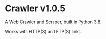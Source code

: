 # Crawler v1.0.5
A Web Crawler and Scraper, built in Python 3.8.

Works with HTTP(S) and FTP(S) links.
